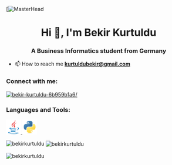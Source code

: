 [![MasterHead]([[https://www.uab.cat/Imatge/483/998/feynmanCERNweb,0.jpg](https://media.licdn.com/dms/image/D4E16AQGTn7fT8aKS7Q/profile-displaybackgroundimage-shrink_350_1400/0/1708721107934?e=1718236800&v=beta&t=wygx1j7cLz63F2WQgmsNzUYcuJIuilB1Vuc1fWfuuMw)](https://media.licdn.com/dms/image/D4E16AQGTn7fT8aKS7Q/profile-displaybackgroundimage-shrink_350_1400/0/1708721107934?e=1718236800&v=beta&t=wygx1j7cLz63F2WQgmsNzUYcuJIuilB1Vuc1fWfuuMw))

<h1 align="center">Hi 👋, I'm Bekir Kurtuldu</h1>
<h3 align="center">A Business Informatics student from Germany</h3>

- 📫 How to reach me **kurtuldubekir@gmail.com**

<h3 align="left">Connect with me:</h3>
<p align="left">
<a href="https://linkedin.com/in/bekir-kurtuldu-6b959b1a6/" target="blank"><img align="center" src="https://raw.githubusercontent.com/rahuldkjain/github-profile-readme-generator/master/src/images/icons/Social/linked-in-alt.svg" alt="bekir-kurtuldu-6b959b1a6/" height="30" width="40" /></a>
</p>

<h3 align="left">Languages and Tools:</h3>
<p align="left"> <a href="https://www.java.com" target="_blank" rel="noreferrer"> <img src="https://raw.githubusercontent.com/devicons/devicon/master/icons/java/java-original.svg" alt="java" width="40" height="40"/> </a> <a href="https://www.python.org" target="_blank" rel="noreferrer"> <img src="https://raw.githubusercontent.com/devicons/devicon/master/icons/python/python-original.svg" alt="python" width="40" height="40"/> </a> </p>

<p><img align="left" src="https://github-readme-stats.vercel.app/api/top-langs?username=bekirkurtuldu&show_icons=true&locale=en&layout=compact" alt="bekirkurtuldu" /></p>

<p>&nbsp;<img align="center" src="https://github-readme-stats.vercel.app/api?username=bekirkurtuldu&show_icons=true&locale=en" alt="bekirkurtuldu" /></p>

<p><img align="center" src="https://github-readme-streak-stats.herokuapp.com/?user=bekirkurtuldu&" alt="bekirkurtuldu" /></p>
